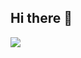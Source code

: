 ## Hi there 👋
<img src="https://img.shields.io/badge/Android-3DDC84?style=flat-square&logo=Android&logoColor=#6DB33F"/>

<!--
**KangJeongTaek/KangJeongTaek** is a ✨ _special_ ✨ repository because its `README.md` (this file) appears on your GitHub profile.

Here are some ideas to get you started:

- 🔭 I’m currently working on ...
- 🌱 I’m currently learning ...
- 👯 I’m looking to collaborate on ...
- 🤔 I’m looking for help with ...
- 💬 Ask me about ...
- 📫 How to reach me: ...
- 😄 Pronouns: ...
- ⚡ Fun fact: ...
-->
